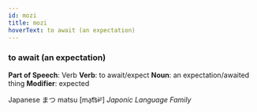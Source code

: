 ```yaml
---
id: mozi
title: mozi
hoverText: to await (an expectation)
---
```


### to await (an expectation)

**Part of Speech**: Verb
**Verb**: to await/expect
**Noun**: an expectation/awaited thing
**Modifier**: expected

Japanese ま​つ matsu [ma̠t͡sɨᵝ]
*Japonic Language Family*